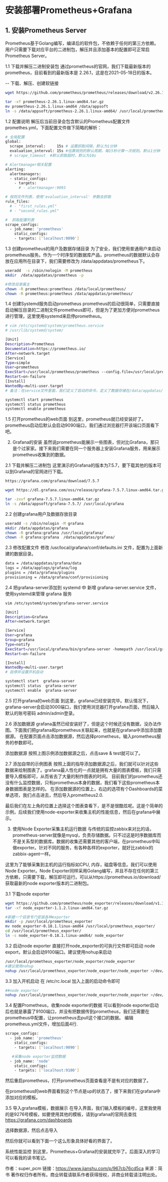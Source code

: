 # 安装部署Prometheus+Grafana


## 1. 安装Prometheus Server
Prometheus基于Golang编写，编译后的软件包，不依赖于任何的第三方依赖。用户只需要下载对应平台的二进制包，解压并且添加基本的配置即可正常启Prometheus Server。

1.1 下载并解压二进制安装包
通过prometheus的官网，我们下载最新版本的prometheus，目前看到的最新版本是 2.26.1，这是在2021-05-18日的版本。

-- 下载、解压、创建软链接
```sh
wget https://github.com/prometheus/prometheus/releases/download/v2.26.1/prometheus-2.26.1.linux-amd64.tar.gz

tar -xf prometheus-2.26.1.linux-amd64.tar.gz
mv prometheus-2.26.1.linux-amd64 /data/appsoft
ln -s /data/appsoft/prometheus-2.26.1.linux-amd64/ /usr/local/prometheus
```

1.2 配置说明
解压后当前目录会包含默认的Prometheus配置文件promethes.yml，下面配置文件做下简略的解析：
```sh
# 全局配置
global:
  scrape_interval:     15s # 设置抓取间隔，默认为1分钟
  evaluation_interval: 15s #估算规则的默认周期，每15秒计算一次规则。默认1分钟
  # scrape_timeout  #默认抓取超时，默认为10s

# Alertmanager相关配置
alerting:
  alertmanagers:
  - static_configs:
    - targets:
      # - alertmanager:9093

# 规则文件列表，使用'evaluation_interval' 参数去抓取
rule_files:
  # - "first_rules.yml"
  # - "second_rules.yml"

#  抓取配置列表
scrape_configs:
  - job_name: 'prometheus'
    static_configs:
    - targets: ['localhost:9090']
```

1.3 创建prometheus的用户及数据存储目录
为了安全，我们使用普通用户来启动prometheus服务。作为一个时序型的数据库产品，prometheus的数据默认会存放在应用所在目录下，我们需要修改为 /data/appdatas/prometheus下。
```sh
useradd  -s /sbin/nologin -M prometheus 
mkdir  /data/appdatas/prometheus -p

#修改目录属主
chown -R prometheus:prometheus /data/local/prometheus/
chown -R prometheus:prometheus /data/appdatas/prometheus/
```

1.4 创建Systemd服务启动prometheus
prometheus的启动很简单，只需要直接启动解压目录的二进制文件prometheus即可，但是为了更加方便对prometheus进行管理，这里使用systemd来启停prometheus。
```sh
# vim /etc/systemd/system/prometheus.service
# /usr/lib/systemd/system/

[Unit]
Description=Prometheus
Documentation=https://prometheus.io/
After=network.target
[Service]
Type=simple
User=prometheus
ExecStart=/usr/local/prometheus/prometheus --config.file=/usr/local/prometheus/prometheus.yml --storage.tsdb.path=/data/appdatas/prometheus
Restart=on-failure
[Install]
WantedBy=multi-user.target
# 备注：在service文件里面，我们定义了启动的命令，定义了数据存储在/data/appdatas/prometheus路径下，否则默认会在prometheus二进制的目录的data下。

systemctl start prometheus
systemctl status prometheus
systemctl enable prometheus
```

1.5 打开prometheus的web页面
到这里，prometheus就已经安装好了。prometheus启动后默认会启动9090端口，我们通过浏览器打开该端口页面看下吧。


2. Grafana的安装
虽然说prometheus能展示一些图表，但对比Grafana，那只是个过家家。接下来我们需要在同一个服务器上安装Grafana服务，用来展示prometheus收集到的数据。

2.1 下载并解压二进制包
这里演示的Grafana的版本为7.5.7，要下载其他的版本可以到Grafana的官网进行下载。
```sh
https://grafana.com/grafana/download/7.5.7

wget https://dl.grafana.com/oss/release/grafana-7.5.7.linux-amd64.tar.gz

tar -zxvf grafana-7.5.7.linux-amd64.tar.gz
ln -s /data/appsoft/grafana-7.5.7/ /usr/local/grafana
```

2.2 创建grafana用户及数据存放目录
```sh
useradd -s /sbin/nologin -M grafana
mkdir /data/appdatas/grafana
chown -R grafana:grafana /usr/local/grafana/
chown -R grafana:grafana  /data/appdatas/grafana/
```

2.3 修改配置文件
修改 /usr/local/grafana/conf/defaults.ini 文件，配置为上面新建的数据目录。
```sh
data = /data/appdatas/grafana/data
logs = /data/applogs/grafana/log
plugins = /data/grafana/plugins
provisioning = /data/grafana/conf/provisioning
```

2.4 把grafana-server添加到 systemd 中
新增 grafana-server.service 文件，使用systemd来管理 grafana 服务
```sh
vim /etc/systemd/system/grafana-server.service

[Unit]
Description=Grafana
After=network.target

[Service]
User=grafana
Group=grafana
Type=notify
ExecStart=/usr/local/grafana/bin/grafana-server -homepath /usr/local/grafana
Restart=on-failure

[Install]
WantedBy=multi-user.target
# 启停并设置开机启动

systemctl start  grafana-server
systemctl status  grafana-server
systemctl enable  grafana-server
```

2.5 打开grafana的web页面
到这里，grafana已经安装完毕。默认情况下，grafana-server会启动3000端口，我们使用浏览器打开grafana页面，然后输入默认的账号密码 admin/admin登录。

2.6 添加数据源
grafana虽然已经安装好了，但是这个时候还没有数据，没办法作图。下面我们把grafana和prometheus关联起来，也就是在grafana中添加添加数据源。
在配置页面点击添加数据源，然后选择prometheus，输入prometheus服务的参数即可。

添加数据源
按照上图示例添加数据源之后，点击save & test就可以了。

2.7 添加自带的示例图表
按照上面的指导添加数据源之后，我们就可以针对这些数据来绘制图表了。grafana最人性化的一点就是拥有大量的图表模板，我们只需要导入模板即可，从而省去了大量的制作图表的时间。
目前我们的prometheus还没有什么监控数据，只有prometheus本身的数据，我们看下这些prometheus本身数据图表是怎样的。
在添加数据源的位置上，右边的选项有个Dashboards的菜单选项，我们点击进去，然后导入prometheus2.0.



最后我们在左上角的位置上选择这个图表查看下，是不是很酷炫呢。这是个简单的示例，后续我们使用node-exporter来收集主机的性能信息，然后在grafana中展示。


3. 使用Node Exporter采集主机运行数据
与传统的监控zabbix来对比的话，prometheus-server就像是mysql，负责存储数据。只不过这是时序数据库而不是关系型的数据库。数据的收集还需要其他的客户端，在prometheus中叫做exporter。针对不同的服务，有各种各样的exporter，就好比zabbix的zabbix-agent一样。

这里为了能够采集到主机的运行指标如CPU, 内存，磁盘等信息。我们可以使用Node Exporter。Node Exporter同样采用Golang编写，并且不存在任何的第三方依赖，只需要下载，解压即可运行。可以从https://prometheus.io/download/获取最新的node exporter版本的二进制包。

3.1 下载node exporter
```sh
wget https://github.com/prometheus/node_exporter/releases/download/v1.1.2/node_exporter-1.1.2.linux-amd64.tar.gz
tar -xf node_exporter-1.1.2.linux-amd64.tar.gz

#新建一个目录专门安装各种exporter
mkdir -p /usr/local/prometheus_exporter
mv node_exporter-0.18.1.linux-amd64 /usr/local/prometheus_exporter/
cd /usr/local/prometheus_exporter/
ln -s node_exporter-0.18.1.linux-amd64/ node_exporter
```

3.2 启动node exporter
直接打开node_exporter的可执行文件即可启动 node export，默认会启动9100端口。建议使用nohup来启动
```sh
/usr/local/prometheus_exporter/node_exporter/node_exporter
#建议使用nohup
nohup /usr/local/prometheus_exporter/node_exporter/node_exporter >/dev/null 2>&1 &
```

3.3 加入开机启动
在 /etc/rc.local 加入上面的启动命令即可
```sh
##node exporter
nohup /usr/local/prometheus_exporter/node_exporter/node_exporter >/dev/null 2>&1 &
```

3.4 配置Prometheus，收集node exporter的数据
可以看到node exporter启动后也就是暴露了9100端口，并没有把数据传到prometheus，我们还需要在prometheus中配置，让prometheus去pull这个接口的数据。
编辑prometheus.yml文件，增加后面4行.
```sh
scrape_configs:
  - job_name: 'prometheus'
    static_configs:
    - targets: ['localhost:9090']

   #采集node exporter监控数据
  - job_name: 'node'
    static_configs:
    - targets: ['localhost:9100']
```
然后重启prometheus，打开prometheus页面查看是不是有对应的数据了。


在prometheus的web界面看到这个节点是up的状态了，接下来我们在grafana中添加对应的模板。

3.5 导入grafana模板，数据展示
在导入界面，我们输入模板的编号，这里我使用的是9276号模板，如要使用其他的模板，请到grafana的官网去查找 https://grafana.com/dashboards


选择数据源，然后点击导入


然后你就可以看到下面一个这么形象具体好看的界面了。

系统性能监控
到这里，Prometheus+Grafana的安装就完毕了。后面深入的学习可以看我的读书笔记。



作者：super_pcm
链接：https://www.jianshu.com/p/967cb76cd5ca
来源：简书
著作权归作者所有。商业转载请联系作者获得授权，非商业转载请注明出处。